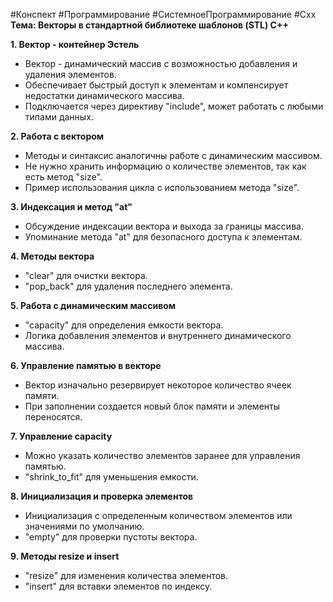 #Конспект #Программирование #СистемноеПрограммирование #Cxx 
**Тема: Векторы в стандартной библиотеке шаблонов (STL) C++**

**1. Вектор - контейнер Эстель**
- Вектор - динамический массив с возможностью добавления и удаления элементов.
- Обеспечивает быстрый доступ к элементам и компенсирует недостатки динамического массива.
- Подключается через директиву "include", может работать с любыми типами данных.

**2. Работа с вектором**
- Методы и синтаксис аналогичны работе с динамическим массивом.
- Не нужно хранить информацию о количестве элементов, так как есть метод "size".
- Пример использования цикла с использованием метода "size".

**3. Индексация и метод "at"**
- Обсуждение индексации вектора и выхода за границы массива.
- Упоминание метода "at" для безопасного доступа к элементам.

**4. Методы вектора**
- "clear" для очистки вектора.
- "pop_back" для удаления последнего элемента.

**5. Работа с динамическим массивом**
- "capacity" для определения емкости вектора.
- Логика добавления элементов и внутреннего динамического массива.

**6. Управление памятью в векторе**
- Вектор изначально резервирует некоторое количество ячеек памяти.
- При заполнении создается новый блок памяти и элементы переносятся.

**7. Управление capacity**
- Можно указать количество элементов заранее для управления памятью.
- "shrink_to_fit" для уменьшения емкости.

**8. Инициализация и проверка элементов**
- Инициализация с определенным количеством элементов или значениями по умолчанию.
- "empty" для проверки пустоты вектора.

**9. Методы resize и insert**
- "resize" для изменения количества элементов.
- "insert" для вставки элементов по индексу.
